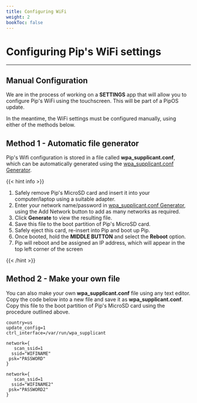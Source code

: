```yaml
---
title: Configuring WiFi
weight: 2
bookToc: false
---
```


# Configuring Pip's WiFi settings

---

## Manual Configuration

We are in the process of working on a **SETTINGS** app that will allow you to configure Pip's WiFi using the touchscreen. This will be part of a PipOS update. 

In the meantime, the WiFi settings must be configured manually, using either of the methods below.

## Method 1 - Automatic file generator

Pip's Wifi configuration is stored in a file called **wpa_supplicant.conf**, which can be automatically generated using the [wpa_supplicant.conf Generator](/docs/getting-started/wpa_supplicant).

{{< hint info >}}
1. Safely remove Pip's MicroSD card and insert it into your computer/laptop using a suitable adapter.
2. Enter your network name/password in [wpa_supplicant.conf Generator](/docs/getting-started/wpa_supplicant), using the Add Network button to add as many networks as required.
3. Click **Generate** to view the resulting file. 
4. Save this file to the boot partition of Pip's MicroSD card.
5. Safely eject this card, re-insert into Pip and boot up Pip.
6. Once booted, hold the **MIDDLE BUTTON** and select the **Reboot** option.
7. Pip will reboot and be assigned an IP address, which will appear in the top left corner of the screen

{{< /hint >}}



## Method 2 - Make your own file

You can also make your own **wpa_supplicant.conf** file using any text editor. Copy the code below into a new file and save it as **wpa_supplicant.conf**. Copy this file to the boot partition of Pip's MicroSD card using the procedure outlined above.


	country=us
	update_config=1
	ctrl_interface=/var/run/wpa_supplicant

	network={
 	   scan_ssid=1
 	  ssid="WIFINAME"
 	 psk="PASSWORD"
	}
	
	network={
 	   scan_ssid=1
 	  ssid="WIFINAME2"
 	 psk="PASSWORD2"
	}
